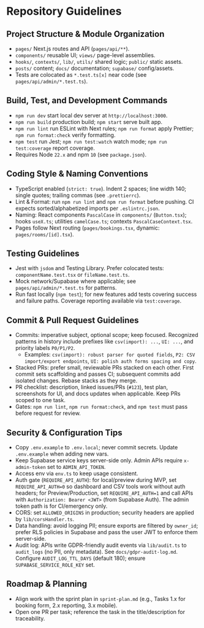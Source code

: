 # Repository Guidelines

## Project Structure & Module Organization

- `pages/` Next.js routes and API (`pages/api/**`).
- `components/` reusable UI; `views/` page-level assemblies.
- `hooks/`, `contexts/`, `lib/`, `utils/` shared logic; `public/` static assets.
- `posts/` content; `docs/` documentation; `supabase/` config/assets.
- Tests are colocated as `*.test.ts[x]` near code (see `pages/api/admin/*.test.ts`).

## Build, Test, and Development Commands

- `npm run dev` start local dev server at `http://localhost:3000`.
- `npm run build` production build; `npm start` serve built app.
- `npm run lint` run ESLint with Next rules; `npm run format` apply Prettier; `npm run format:check` verify formatting.
- `npm test` run Jest; `npm run test:watch` watch mode; `npm run test:coverage` report coverage.
- Requires Node `22.x` and npm `10` (see `package.json`).

## Coding Style & Naming Conventions

- TypeScript enabled (`strict: true`). Indent 2 spaces; line width 140; single quotes; trailing commas (see `.prettierrc`).
- Lint & Format: run `npm run lint` and `npm run format` before pushing. CI expects sorted/alphabetized imports per `.eslintrc.json`.
- Naming: React components `PascalCase` in `components/` (`Button.tsx`); hooks `useX.ts`; utilities `camelCase.ts`; contexts `PascalCaseContext.tsx`.
- Pages follow Next routing (`pages/bookings.tsx`, dynamic: `pages/rooms/[id].tsx`).

## Testing Guidelines

- Jest with `jsdom` and Testing Library. Prefer colocated tests: `componentName.test.tsx` or `fileName.test.ts`.
- Mock network/Supabase where applicable; see `pages/api/admin/*.test.ts` for patterns.
- Run fast locally (`npm test`); for new features add tests covering success and failure paths. Coverage reporting available via `test:coverage`.

## Commit & Pull Request Guidelines

- Commits: imperative subject, optional scope; keep focused. Recognized patterns in history include prefixes like `csv(import): ...`, `UI: ...`, and priority labels `P0/P1/P2`.
  - Examples: `csv(import): robust parser for quoted fields`, `P2: CSV import/export endpoints`, `UI: polish auth forms spacing and copy`.
- Stacked PRs: prefer small, reviewable PRs stacked on each other. First commit sets scaffolding and passes CI; subsequent commits add isolated changes. Rebase stacks as they merge.
- PR checklist: description, linked issues/PRs (`#123`), test plan, screenshots for UI, and docs updates when applicable. Keep PRs scoped to one task.
- Gates: `npm run lint`, `npm run format:check`, and `npm test` must pass before request for review.

## Security & Configuration Tips

- Copy `.env.example` to `.env.local`; never commit secrets. Update `.env.example` when adding new vars.
- Keep Supabase service keys server-side only. Admin APIs require `x-admin-token` set to `ADMIN_API_TOKEN`.
- Access env via `env.ts` to keep usage consistent.
- Auth gate (`REQUIRE_API_AUTH`): for local/preview during MVP, set `REQUIRE_API_AUTH=0` so dashboard and CSV tools work without auth headers; for Preview/Production, set `REQUIRE_API_AUTH=1` and call APIs with `Authorization: Bearer <JWT>` (from Supabase Auth). The admin token path is for CI/emergency only.
- CORS: set `ALLOWED_ORIGINS` in production; security headers are applied by `lib/corsHandler.ts`.
- Data handling: avoid logging PII; ensure exports are filtered by `owner_id`; prefer RLS policies in Supabase and pass the user JWT to enforce them server-side.
- Audit log: APIs write GDPR-friendly audit events via `lib/audit.ts` to `audit_logs` (no PII, only metadata). See `docs/gdpr-audit-log.md`. Configure `AUDIT_LOG_TTL_DAYS` (default 180); ensure `SUPABASE_SERVICE_ROLE_KEY` set.

## Roadmap & Planning

- Align work with the sprint plan in `sprint-plan.md` (e.g., Tasks 1.x for booking form, 2.x reporting, 3.x mobile).
- Open one PR per task; reference the task in the title/description for traceability.
